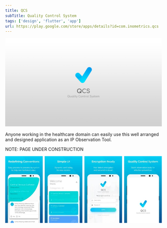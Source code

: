 ```yaml
---
title: QCS
subTitle: Quality Control System
tags: ['design', 'flutter', 'app']
url: https://play.google.com/store/apps/details?id=com.inometrics.qcs
---
```


![QCS](qcs.jpg)

Anyone working in the healthcare domain can easily use this well arranged and designed application as an IP Observation Tool.

NOTE: PAGE UNDER CONSTRUCTION

![App Screens](screens.jpg)